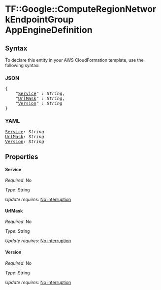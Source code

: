 # TF::Google::ComputeRegionNetworkEndpointGroup AppEngineDefinition

## Syntax

To declare this entity in your AWS CloudFormation template, use the following syntax:

### JSON

<pre>
{
    "<a href="#service" title="Service">Service</a>" : <i>String</i>,
    "<a href="#urlmask" title="UrlMask">UrlMask</a>" : <i>String</i>,
    "<a href="#version" title="Version">Version</a>" : <i>String</i>
}
</pre>

### YAML

<pre>
<a href="#service" title="Service">Service</a>: <i>String</i>
<a href="#urlmask" title="UrlMask">UrlMask</a>: <i>String</i>
<a href="#version" title="Version">Version</a>: <i>String</i>
</pre>

## Properties

#### Service

_Required_: No

_Type_: String

_Update requires_: [No interruption](https://docs.aws.amazon.com/AWSCloudFormation/latest/UserGuide/using-cfn-updating-stacks-update-behaviors.html#update-no-interrupt)

#### UrlMask

_Required_: No

_Type_: String

_Update requires_: [No interruption](https://docs.aws.amazon.com/AWSCloudFormation/latest/UserGuide/using-cfn-updating-stacks-update-behaviors.html#update-no-interrupt)

#### Version

_Required_: No

_Type_: String

_Update requires_: [No interruption](https://docs.aws.amazon.com/AWSCloudFormation/latest/UserGuide/using-cfn-updating-stacks-update-behaviors.html#update-no-interrupt)

